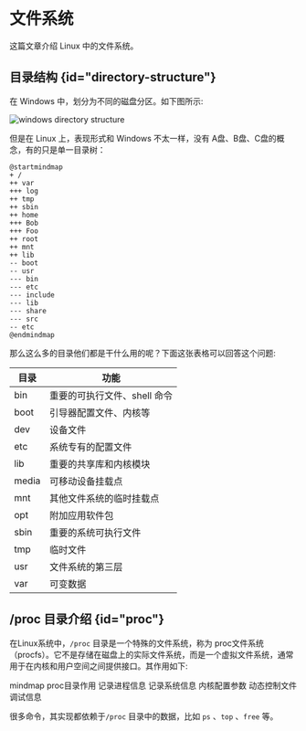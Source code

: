 # 文件系统

这篇文章介绍 Linux 中的文件系统。

## 目录结构 {id="directory-structure"}

在 Windows 中，划分为不同的磁盘分区。如下图所示:

<img src="http://file-linker.oss-cn-hangzhou.aliyuncs.com/hivsZRIR8TLA4JfTnet6.png" alt="windows directory structure"/>

但是在 Linux 上，表现形式和 Windows 不太一样，没有 A盘、B盘、C盘的概念，有的只是单一目录树：

```plantuml
@startmindmap
+ /
++ var
+++ log
++ tmp
++ sbin
++ home
+++ Bob
+++ Foo
++ root
++ mnt
++ lib
-- boot
-- usr
--- bin
--- etc
--- include
--- lib
--- share
--- src
-- etc
@endmindmap
```

那么这么多的目录他们都是干什么用的呢？下面这张表格可以回答这个问题:

| 目录    | 功能                |
|-------|-------------------|
| bin   | 重要的可执行文件、shell 命令 |
| boot  | 引导器配置文件、内核等       |
| dev   | 设备文件              |
| etc   | 系统专有的配置文件         |
| lib   | 重要的共享库和内核模块       |
| media | 可移动设备挂载点          |
| mnt   | 其他文件系统的临时挂载点      |
| opt   | 附加应用软件包           |
| sbin  | 重要的系统可执行文件        |
| tmp   | 临时文件              |
| usr   | 文件系统的第三层          |
| var   | 可变数据              |

## /proc 目录介绍 {id="proc"}

在Linux系统中，`/proc` 目录是一个特殊的文件系统，称为 proc文件系统（procfs）。它不是存储在磁盘上的实际文件系统，而是一个虚拟文件系统，通常用于在内核和用户空间之间提供接口。其作用如下:

<code-block lang="mermaid">
mindmap
    proc目录作用
        记录进程信息
        记录系统信息
        内核配置参数
        动态控制文件
        调试信息
</code-block>

很多命令，其实现都依赖于`/proc` 目录中的数据，比如 `ps` 、`top` 、`free` 等。